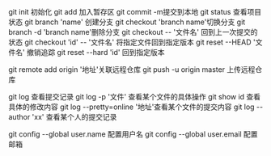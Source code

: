 git init 初始化
git add 加入暂存区
git commit -m提交到本地
git status 查看项目状态
git branch 'name' 创建分支
git checkout 'branch name'切换分支
git branch -d 'branch name'删除分支
git checkout -- '文件名' 回到上一次提交的状态
git checkout 'id' -- '文件名' 将指定文件回到指定版本
git reset --HEAD '文件名'  撤销追踪
git reset --hard 'id' 回到指定版本

git remote add origin '地址'关联远程仓库
git push -u origin master 上传远程仓库

git log 查看提交记录
git log -p '文件' 查看某个文件的具体操作
git show id 查看具体的修改内容
git log --pretty=online '地址'查看某个文件的提交内容
git log --author 'xx' 查看某个人的提交记录


git config --global user.name  配置用户名
git config --global user.email 配置邮箱






